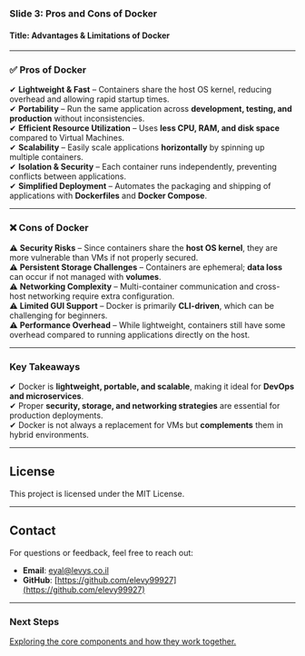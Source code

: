 ### **Slide 3: Pros and Cons of Docker**  
#### **Title: Advantages & Limitations of Docker**  
---

### **✅ Pros of Docker**  
✔ **Lightweight & Fast** – Containers share the host OS kernel, reducing overhead and allowing rapid startup times.  
✔ **Portability** – Run the same application across **development, testing, and production** without inconsistencies.  
✔ **Efficient Resource Utilization** – Uses **less CPU, RAM, and disk space** compared to Virtual Machines.  
✔ **Scalability** – Easily scale applications **horizontally** by spinning up multiple containers.  
✔ **Isolation & Security** – Each container runs independently, preventing conflicts between applications.  
✔ **Simplified Deployment** – Automates the packaging and shipping of applications with **Dockerfiles** and **Docker Compose**.  

---
### **❌ Cons of Docker**  
⚠ **Security Risks** – Since containers share the **host OS kernel**, they are more vulnerable than VMs if not properly secured.  
⚠ **Persistent Storage Challenges** – Containers are ephemeral; **data loss** can occur if not managed with **volumes**.  
⚠ **Networking Complexity** – Multi-container communication and cross-host networking require extra configuration.  
⚠ **Limited GUI Support** – Docker is primarily **CLI-driven**, which can be challenging for beginners.  
⚠ **Performance Overhead** – While lightweight, containers still have some overhead compared to running applications directly on the host.  

---
### **Key Takeaways**  
✔ Docker is **lightweight, portable, and scalable**, making it ideal for **DevOps and microservices**.  
✔ Proper **security, storage, and networking strategies** are essential for production deployments.  
✔ Docker is not always a replacement for VMs but **complements** them in hybrid environments.  

---
## License
This project is licensed under the MIT License.

---
## **Contact**
For questions or feedback, feel free to reach out:
- **Email**: eyal@levys.co.il
- **GitHub**: [https://github.com/elevy99927](https://github.com/elevy99927)

---
### **Next Steps**
<A href="./Chapter-4.md">Exploring the core components and how they work together.</A>

